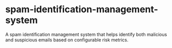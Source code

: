 # spam-identification-management-system
A spam identification management system that helps identify both malicious and suspicious emails based on configurable risk metrics.
